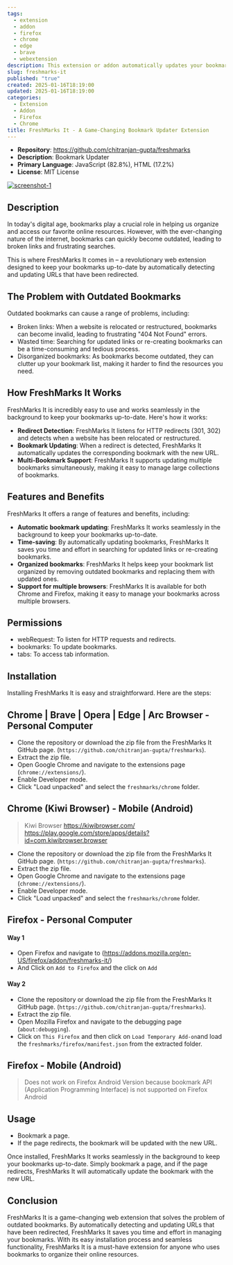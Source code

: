 ```yaml
---
tags:
  - extension
  - addon
  - firefox
  - chrome
  - edge
  - brave
  - webextension
description: This extension or addon automatically updates your bookmarks by replacing outdated URLs with their redirected counterparts. It ensures that your bookmarks always point to the current location, removing the old URLs for better organization and accuracy.
slug: freshmarks-it
published: "true"
created: 2025-01-16T18:19:00
updated: 2025-01-16T18:19:00
categories:
  - Extension
  - Addon
  - Firefox
  - Chrome
title: FreshMarks It - A Game-Changing Bookmark Updater Extension
---
```


- **Repository**: https://github.com/chitranjan-gupta/freshmarks
- **Description**: Bookmark Updater
- **Primary Language**: JavaScript (82.8%), HTML (17.2%)
- **License**: MIT License

[![screenshot-1](https://github.com/chitranjan-gupta/freshmarks/blob/master/chrome/screenshots/screenshot-1.png?raw=true)](https://github.com/chitranjan-gupta/freshmarks)
## Description
In today's digital age, bookmarks play a crucial role in helping us organize and access our favorite online resources. However, with the ever-changing nature of the internet, bookmarks can quickly become outdated, leading to broken links and frustrating searches.

This is where FreshMarks It comes in – a revolutionary web extension designed to keep your bookmarks up-to-date by automatically detecting and updating URLs that have been redirected.
## The Problem with Outdated Bookmarks

Outdated bookmarks can cause a range of problems, including:
- Broken links: When a website is relocated or restructured, bookmarks can become invalid, leading to frustrating "404 Not Found" errors.
- Wasted time: Searching for updated links or re-creating bookmarks can be a time-consuming and tedious process.
- Disorganized bookmarks: As bookmarks become outdated, they can clutter up your bookmark list, making it harder to find the resources you need.
## How FreshMarks It Works

FreshMarks It is incredibly easy to use and works seamlessly in the background to keep your bookmarks up-to-date. Here's how it works:
- **Redirect Detection**: FreshMarks It listens for HTTP redirects (301, 302) and detects when a website has been relocated or restructured.
- **Bookmark Updating**: When a redirect is detected, FreshMarks It automatically updates the corresponding bookmark with the new URL.
- **Multi-Bookmark Support**: FreshMarks It supports updating multiple bookmarks simultaneously, making it easy to manage large collections of bookmarks.
## Features and Benefits

FreshMarks It offers a range of features and benefits, including:
- **Automatic bookmark updating**: FreshMarks It works seamlessly in the background to keep your bookmarks up-to-date.
- **Time-saving**: By automatically updating bookmarks, FreshMarks It saves you time and effort in searching for updated links or re-creating bookmarks.
- **Organized bookmarks**: FreshMarks It helps keep your bookmark list organized by removing outdated bookmarks and replacing them with updated ones.
- **Support for multiple browsers**: FreshMarks It is available for both Chrome and Firefox, making it easy to manage your bookmarks across multiple browsers.
## Permissions
- webRequest: To listen for HTTP requests and redirects.
- bookmarks: To update bookmarks.
- tabs: To access tab information.
## Installation

Installing FreshMarks It is easy and straightforward. Here are the steps:
## Chrome | Brave | Opera | Edge | Arc Browser - Personal Computer

- Clone the repository or download the zip file from the FreshMarks It GitHub page. (`https://github.com/chitranjan-gupta/freshmarks`).
- Extract the zip file.
- Open Google Chrome and navigate to the extensions page (`chrome://extensions/`).
- Enable Developer mode.
- Click "Load unpacked" and select the `freshmarks/chrome` folder.
## Chrome (Kiwi Browser) - Mobile (Android)
> Kiwi Browser 
> https://kiwibrowser.com/
> https://play.google.com/store/apps/details?id=com.kiwibrowser.browser

- Clone the repository or download the zip file from the FreshMarks It GitHub page. (`https://github.com/chitranjan-gupta/freshmarks`).
- Extract the zip file.
- Open Google Chrome and navigate to the extensions page (`chrome://extensions/`).
- Enable Developer mode.
- Click "Load unpacked" and select the `freshmarks/chrome` folder.
## Firefox - Personal Computer

#### Way 1
 - Open Firefox and navigate to (https://addons.mozilla.org/en-US/firefox/addon/freshmarks-it/)
 - And Click on `Add to Firefox` and the click on `Add`
#### Way 2
- Clone the repository or download the zip file from the FreshMarks It GitHub page. (`https://github.com/chitranjan-gupta/freshmarks`).
- Extract the zip file.
- Open Mozilla Firefox and navigate to the debugging page (`about:debugging`).
- Click on `This Firefox` and then click on `Load Temporary Add-on`and load the `freshmarks/firefox/manifest.json` from the extracted folder.

## Firefox - Mobile (Android)

>Does not work on Firefox Android Version because bookmark API (Application Programming Interface) is not supported on Firefox Android
## Usage
- Bookmark a page.
- If the page redirects, the bookmark will be updated with the new URL.

Once installed, FreshMarks It works seamlessly in the background to keep your bookmarks up-to-date. Simply bookmark a page, and if the page redirects, FreshMarks It will automatically update the bookmark with the new URL.
## Conclusion

FreshMarks It is a game-changing web extension that solves the problem of outdated bookmarks. By automatically detecting and updating URLs that have been redirected, FreshMarks It saves you time and effort in managing your bookmarks. With its easy installation process and seamless functionality, FreshMarks It is a must-have extension for anyone who uses bookmarks to organize their online resources.
